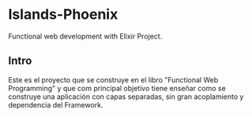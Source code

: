# Islands-Phoenix
Functional web development with Elixir Project.

## Intro

Este es el proyecto que se construye en el libro "Functional Web Programming"
y que com principal objetivo tiene enseñar como se construye una aplicación
con capas separadas, sin gran acoplamiento y dependencia del Framework.

